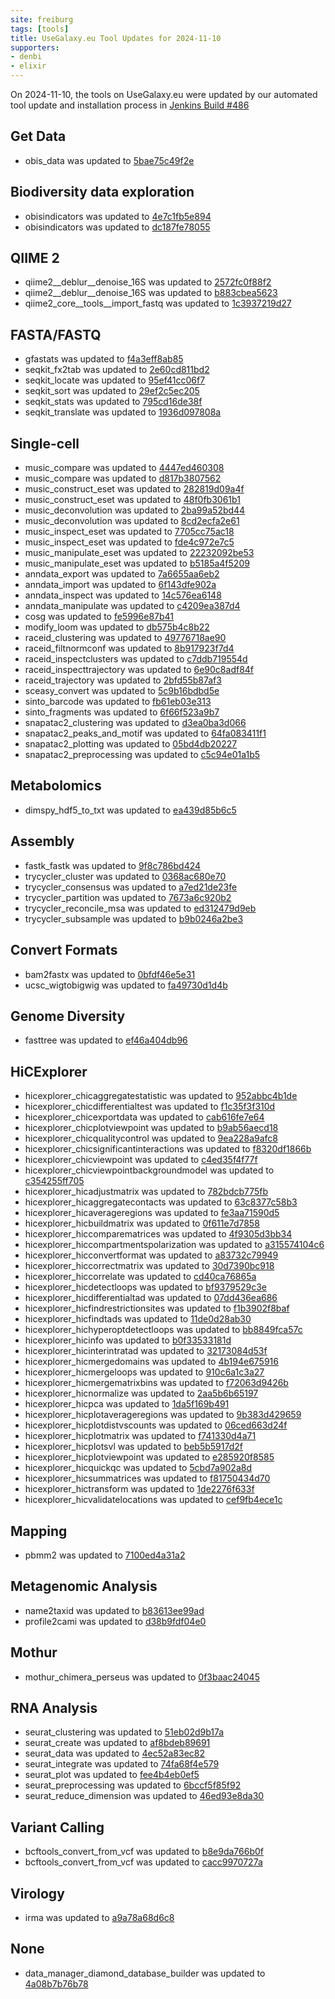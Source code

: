 ```yaml
---
site: freiburg
tags: [tools]
title: UseGalaxy.eu Tool Updates for 2024-11-10
supporters:
- denbi
- elixir
---
```


On 2024-11-10, the tools on UseGalaxy.eu were updated by our automated tool update and installation process in [Jenkins Build #486](https://build.galaxyproject.eu/job/usegalaxy-eu/job/install-tools/#486/)


## Get Data

- obis_data was updated to [5bae75c49f2e](https://toolshed.g2.bx.psu.edu/view/ecology/obis_data/5bae75c49f2e)

## Biodiversity data exploration

- obisindicators was updated to [4e7c1fb5e894](https://toolshed.g2.bx.psu.edu/view/ecology/obisindicators/4e7c1fb5e894)
- obisindicators was updated to [dc187fe78055](https://toolshed.g2.bx.psu.edu/view/ecology/obisindicators/dc187fe78055)

## QIIME 2

- qiime2__deblur__denoise_16S was updated to [2572fc0f88f2](https://toolshed.g2.bx.psu.edu/view/q2d2/qiime2__deblur__denoise_16S/2572fc0f88f2)
- qiime2__deblur__denoise_16S was updated to [b883cbea5623](https://toolshed.g2.bx.psu.edu/view/q2d2/qiime2__deblur__denoise_16S/b883cbea5623)
- qiime2_core__tools__import_fastq was updated to [1c3937219d27](https://toolshed.g2.bx.psu.edu/view/q2d2/qiime2_core__tools__import_fastq/1c3937219d27)

## FASTA/FASTQ

- gfastats was updated to [f4a3eff8ab85](https://toolshed.g2.bx.psu.edu/view/bgruening/gfastats/f4a3eff8ab85)
- seqkit_fx2tab was updated to [2e60cd811bd2](https://toolshed.g2.bx.psu.edu/view/iuc/seqkit_fx2tab/2e60cd811bd2)
- seqkit_locate was updated to [95ef41cc06f7](https://toolshed.g2.bx.psu.edu/view/iuc/seqkit_locate/95ef41cc06f7)
- seqkit_sort was updated to [29ef2c5ec205](https://toolshed.g2.bx.psu.edu/view/iuc/seqkit_sort/29ef2c5ec205)
- seqkit_stats was updated to [795cd16de38f](https://toolshed.g2.bx.psu.edu/view/iuc/seqkit_stats/795cd16de38f)
- seqkit_translate was updated to [1936d097808a](https://toolshed.g2.bx.psu.edu/view/iuc/seqkit_translate/1936d097808a)

## Single-cell

- music_compare was updated to [4447ed460308](https://toolshed.g2.bx.psu.edu/view/bgruening/music_compare/4447ed460308)
- music_compare was updated to [d817b3807562](https://toolshed.g2.bx.psu.edu/view/bgruening/music_compare/d817b3807562)
- music_construct_eset was updated to [282819d09a4f](https://toolshed.g2.bx.psu.edu/view/bgruening/music_construct_eset/282819d09a4f)
- music_construct_eset was updated to [48f0fb3061b1](https://toolshed.g2.bx.psu.edu/view/bgruening/music_construct_eset/48f0fb3061b1)
- music_deconvolution was updated to [2ba99a52bd44](https://toolshed.g2.bx.psu.edu/view/bgruening/music_deconvolution/2ba99a52bd44)
- music_deconvolution was updated to [8cd2ecfa2e61](https://toolshed.g2.bx.psu.edu/view/bgruening/music_deconvolution/8cd2ecfa2e61)
- music_inspect_eset was updated to [7705cc75ac18](https://toolshed.g2.bx.psu.edu/view/bgruening/music_inspect_eset/7705cc75ac18)
- music_inspect_eset was updated to [fde4c972e7c5](https://toolshed.g2.bx.psu.edu/view/bgruening/music_inspect_eset/fde4c972e7c5)
- music_manipulate_eset was updated to [22232092be53](https://toolshed.g2.bx.psu.edu/view/bgruening/music_manipulate_eset/22232092be53)
- music_manipulate_eset was updated to [b5185a4f5209](https://toolshed.g2.bx.psu.edu/view/bgruening/music_manipulate_eset/b5185a4f5209)
- anndata_export was updated to [7a6655aa6eb2](https://toolshed.g2.bx.psu.edu/view/iuc/anndata_export/7a6655aa6eb2)
- anndata_import was updated to [6f143dfe902a](https://toolshed.g2.bx.psu.edu/view/iuc/anndata_import/6f143dfe902a)
- anndata_inspect was updated to [14c576ea6148](https://toolshed.g2.bx.psu.edu/view/iuc/anndata_inspect/14c576ea6148)
- anndata_manipulate was updated to [c4209ea387d4](https://toolshed.g2.bx.psu.edu/view/iuc/anndata_manipulate/c4209ea387d4)
- cosg was updated to [fe5996e87b41](https://toolshed.g2.bx.psu.edu/view/iuc/cosg/fe5996e87b41)
- modify_loom was updated to [db575b4c8b22](https://toolshed.g2.bx.psu.edu/view/iuc/modify_loom/db575b4c8b22)
- raceid_clustering was updated to [49776718ae90](https://toolshed.g2.bx.psu.edu/view/iuc/raceid_clustering/49776718ae90)
- raceid_filtnormconf was updated to [8b917923f7d4](https://toolshed.g2.bx.psu.edu/view/iuc/raceid_filtnormconf/8b917923f7d4)
- raceid_inspectclusters was updated to [c7ddb719554d](https://toolshed.g2.bx.psu.edu/view/iuc/raceid_inspectclusters/c7ddb719554d)
- raceid_inspecttrajectory was updated to [6e90c8adf84f](https://toolshed.g2.bx.psu.edu/view/iuc/raceid_inspecttrajectory/6e90c8adf84f)
- raceid_trajectory was updated to [2bfd55b87af3](https://toolshed.g2.bx.psu.edu/view/iuc/raceid_trajectory/2bfd55b87af3)
- sceasy_convert was updated to [5c9b16bdbd5e](https://toolshed.g2.bx.psu.edu/view/iuc/sceasy_convert/5c9b16bdbd5e)
- sinto_barcode was updated to [fb61eb03e313](https://toolshed.g2.bx.psu.edu/view/iuc/sinto_barcode/fb61eb03e313)
- sinto_fragments was updated to [6f66f523a9b7](https://toolshed.g2.bx.psu.edu/view/iuc/sinto_fragments/6f66f523a9b7)
- snapatac2_clustering was updated to [d3ea0ba3d066](https://toolshed.g2.bx.psu.edu/view/iuc/snapatac2_clustering/d3ea0ba3d066)
- snapatac2_peaks_and_motif was updated to [64fa083411f1](https://toolshed.g2.bx.psu.edu/view/iuc/snapatac2_peaks_and_motif/64fa083411f1)
- snapatac2_plotting was updated to [05bd4db20227](https://toolshed.g2.bx.psu.edu/view/iuc/snapatac2_plotting/05bd4db20227)
- snapatac2_preprocessing was updated to [c5c94e01a1b5](https://toolshed.g2.bx.psu.edu/view/iuc/snapatac2_preprocessing/c5c94e01a1b5)

## Metabolomics

- dimspy_hdf5_to_txt was updated to [ea439d85b6c5](https://toolshed.g2.bx.psu.edu/view/computational-metabolomics/dimspy_hdf5_to_txt/ea439d85b6c5)

## Assembly

- fastk_fastk was updated to [9f8c786bd424](https://toolshed.g2.bx.psu.edu/view/iuc/fastk_fastk/9f8c786bd424)
- trycycler_cluster was updated to [0368ac680e70](https://toolshed.g2.bx.psu.edu/view/iuc/trycycler_cluster/0368ac680e70)
- trycycler_consensus was updated to [a7ed21de23fe](https://toolshed.g2.bx.psu.edu/view/iuc/trycycler_consensus/a7ed21de23fe)
- trycycler_partition was updated to [7673a6c920b2](https://toolshed.g2.bx.psu.edu/view/iuc/trycycler_partition/7673a6c920b2)
- trycycler_reconcile_msa was updated to [ed312479d9eb](https://toolshed.g2.bx.psu.edu/view/iuc/trycycler_reconcile_msa/ed312479d9eb)
- trycycler_subsample was updated to [b9b0246a2be3](https://toolshed.g2.bx.psu.edu/view/iuc/trycycler_subsample/b9b0246a2be3)

## Convert Formats

- bam2fastx was updated to [0bfdf46e5e31](https://toolshed.g2.bx.psu.edu/view/iuc/bam2fastx/0bfdf46e5e31)
- ucsc_wigtobigwig was updated to [fa49730d1d4b](https://toolshed.g2.bx.psu.edu/view/iuc/ucsc_wigtobigwig/fa49730d1d4b)

## Genome Diversity

- fasttree was updated to [ef46a404db96](https://toolshed.g2.bx.psu.edu/view/iuc/fasttree/ef46a404db96)

## HiCExplorer

- hicexplorer_chicaggregatestatistic was updated to [952abbc4b1de](https://toolshed.g2.bx.psu.edu/view/bgruening/hicexplorer_chicaggregatestatistic/952abbc4b1de)
- hicexplorer_chicdifferentialtest was updated to [f1c35f3f310d](https://toolshed.g2.bx.psu.edu/view/bgruening/hicexplorer_chicdifferentialtest/f1c35f3f310d)
- hicexplorer_chicexportdata was updated to [cab616fe7e64](https://toolshed.g2.bx.psu.edu/view/bgruening/hicexplorer_chicexportdata/cab616fe7e64)
- hicexplorer_chicplotviewpoint was updated to [b9ab56aecd18](https://toolshed.g2.bx.psu.edu/view/bgruening/hicexplorer_chicplotviewpoint/b9ab56aecd18)
- hicexplorer_chicqualitycontrol was updated to [9ea228a9afc8](https://toolshed.g2.bx.psu.edu/view/bgruening/hicexplorer_chicqualitycontrol/9ea228a9afc8)
- hicexplorer_chicsignificantinteractions was updated to [f8320df1866b](https://toolshed.g2.bx.psu.edu/view/bgruening/hicexplorer_chicsignificantinteractions/f8320df1866b)
- hicexplorer_chicviewpoint was updated to [c4ed35f4f77f](https://toolshed.g2.bx.psu.edu/view/bgruening/hicexplorer_chicviewpoint/c4ed35f4f77f)
- hicexplorer_chicviewpointbackgroundmodel was updated to [c354255ff705](https://toolshed.g2.bx.psu.edu/view/bgruening/hicexplorer_chicviewpointbackgroundmodel/c354255ff705)
- hicexplorer_hicadjustmatrix was updated to [782bdcb775fb](https://toolshed.g2.bx.psu.edu/view/bgruening/hicexplorer_hicadjustmatrix/782bdcb775fb)
- hicexplorer_hicaggregatecontacts was updated to [63c8377c58b3](https://toolshed.g2.bx.psu.edu/view/bgruening/hicexplorer_hicaggregatecontacts/63c8377c58b3)
- hicexplorer_hicaverageregions was updated to [fe3aa71590d5](https://toolshed.g2.bx.psu.edu/view/bgruening/hicexplorer_hicaverageregions/fe3aa71590d5)
- hicexplorer_hicbuildmatrix was updated to [0f611e7d7858](https://toolshed.g2.bx.psu.edu/view/bgruening/hicexplorer_hicbuildmatrix/0f611e7d7858)
- hicexplorer_hiccomparematrices was updated to [4f9305d3bb34](https://toolshed.g2.bx.psu.edu/view/bgruening/hicexplorer_hiccomparematrices/4f9305d3bb34)
- hicexplorer_hiccompartmentspolarization was updated to [a315574104c6](https://toolshed.g2.bx.psu.edu/view/bgruening/hicexplorer_hiccompartmentspolarization/a315574104c6)
- hicexplorer_hicconvertformat was updated to [a83732c79949](https://toolshed.g2.bx.psu.edu/view/bgruening/hicexplorer_hicconvertformat/a83732c79949)
- hicexplorer_hiccorrectmatrix was updated to [30d7390bc918](https://toolshed.g2.bx.psu.edu/view/bgruening/hicexplorer_hiccorrectmatrix/30d7390bc918)
- hicexplorer_hiccorrelate was updated to [cd40ca76865a](https://toolshed.g2.bx.psu.edu/view/bgruening/hicexplorer_hiccorrelate/cd40ca76865a)
- hicexplorer_hicdetectloops was updated to [bf9379529c3e](https://toolshed.g2.bx.psu.edu/view/bgruening/hicexplorer_hicdetectloops/bf9379529c3e)
- hicexplorer_hicdifferentialtad was updated to [07dd436ea686](https://toolshed.g2.bx.psu.edu/view/bgruening/hicexplorer_hicdifferentialtad/07dd436ea686)
- hicexplorer_hicfindrestrictionsites was updated to [f1b3902f8baf](https://toolshed.g2.bx.psu.edu/view/bgruening/hicexplorer_hicfindrestrictionsites/f1b3902f8baf)
- hicexplorer_hicfindtads was updated to [11de0d28ab30](https://toolshed.g2.bx.psu.edu/view/bgruening/hicexplorer_hicfindtads/11de0d28ab30)
- hicexplorer_hichyperoptdetectloops was updated to [bb8849fca57c](https://toolshed.g2.bx.psu.edu/view/bgruening/hicexplorer_hichyperoptdetectloops/bb8849fca57c)
- hicexplorer_hicinfo was updated to [b0f33533181d](https://toolshed.g2.bx.psu.edu/view/bgruening/hicexplorer_hicinfo/b0f33533181d)
- hicexplorer_hicinterintratad was updated to [32173084d53f](https://toolshed.g2.bx.psu.edu/view/bgruening/hicexplorer_hicinterintratad/32173084d53f)
- hicexplorer_hicmergedomains was updated to [4b194e675916](https://toolshed.g2.bx.psu.edu/view/bgruening/hicexplorer_hicmergedomains/4b194e675916)
- hicexplorer_hicmergeloops was updated to [910c6a1c3a27](https://toolshed.g2.bx.psu.edu/view/bgruening/hicexplorer_hicmergeloops/910c6a1c3a27)
- hicexplorer_hicmergematrixbins was updated to [f72063d9426b](https://toolshed.g2.bx.psu.edu/view/bgruening/hicexplorer_hicmergematrixbins/f72063d9426b)
- hicexplorer_hicnormalize was updated to [2aa5b6b65197](https://toolshed.g2.bx.psu.edu/view/bgruening/hicexplorer_hicnormalize/2aa5b6b65197)
- hicexplorer_hicpca was updated to [1da5f169b491](https://toolshed.g2.bx.psu.edu/view/bgruening/hicexplorer_hicpca/1da5f169b491)
- hicexplorer_hicplotaverageregions was updated to [9b383d429659](https://toolshed.g2.bx.psu.edu/view/bgruening/hicexplorer_hicplotaverageregions/9b383d429659)
- hicexplorer_hicplotdistvscounts was updated to [06ced663d24f](https://toolshed.g2.bx.psu.edu/view/bgruening/hicexplorer_hicplotdistvscounts/06ced663d24f)
- hicexplorer_hicplotmatrix was updated to [f741330d4a71](https://toolshed.g2.bx.psu.edu/view/bgruening/hicexplorer_hicplotmatrix/f741330d4a71)
- hicexplorer_hicplotsvl was updated to [beb5b5917d2f](https://toolshed.g2.bx.psu.edu/view/bgruening/hicexplorer_hicplotsvl/beb5b5917d2f)
- hicexplorer_hicplotviewpoint was updated to [e285920f8585](https://toolshed.g2.bx.psu.edu/view/bgruening/hicexplorer_hicplotviewpoint/e285920f8585)
- hicexplorer_hicquickqc was updated to [5cbd7a902a8d](https://toolshed.g2.bx.psu.edu/view/bgruening/hicexplorer_hicquickqc/5cbd7a902a8d)
- hicexplorer_hicsummatrices was updated to [f81750434d70](https://toolshed.g2.bx.psu.edu/view/bgruening/hicexplorer_hicsummatrices/f81750434d70)
- hicexplorer_hictransform was updated to [1de2276f633f](https://toolshed.g2.bx.psu.edu/view/bgruening/hicexplorer_hictransform/1de2276f633f)
- hicexplorer_hicvalidatelocations was updated to [cef9fb4ece1c](https://toolshed.g2.bx.psu.edu/view/bgruening/hicexplorer_hicvalidatelocations/cef9fb4ece1c)

## Mapping

- pbmm2 was updated to [7100ed4a31a2](https://toolshed.g2.bx.psu.edu/view/iuc/pbmm2/7100ed4a31a2)

## Metagenomic Analysis

- name2taxid was updated to [b83613ee99ad](https://toolshed.g2.bx.psu.edu/view/iuc/name2taxid/b83613ee99ad)
- profile2cami was updated to [d38b9fdf04e0](https://toolshed.g2.bx.psu.edu/view/iuc/profile2cami/d38b9fdf04e0)

## Mothur

- mothur_chimera_perseus was updated to [0f3baac24045](https://toolshed.g2.bx.psu.edu/view/iuc/mothur_chimera_perseus/0f3baac24045)

## RNA Analysis

- seurat_clustering was updated to [51eb02d9b17a](https://toolshed.g2.bx.psu.edu/view/iuc/seurat_clustering/51eb02d9b17a)
- seurat_create was updated to [af8bdeb89691](https://toolshed.g2.bx.psu.edu/view/iuc/seurat_create/af8bdeb89691)
- seurat_data was updated to [4ec52a83ec82](https://toolshed.g2.bx.psu.edu/view/iuc/seurat_data/4ec52a83ec82)
- seurat_integrate was updated to [74fa68f4e579](https://toolshed.g2.bx.psu.edu/view/iuc/seurat_integrate/74fa68f4e579)
- seurat_plot was updated to [fee4b4eb0ef5](https://toolshed.g2.bx.psu.edu/view/iuc/seurat_plot/fee4b4eb0ef5)
- seurat_preprocessing was updated to [6bccf5f85f92](https://toolshed.g2.bx.psu.edu/view/iuc/seurat_preprocessing/6bccf5f85f92)
- seurat_reduce_dimension was updated to [46ed93e8da30](https://toolshed.g2.bx.psu.edu/view/iuc/seurat_reduce_dimension/46ed93e8da30)

## Variant Calling

- bcftools_convert_from_vcf was updated to [b8e9da766b0f](https://toolshed.g2.bx.psu.edu/view/iuc/bcftools_convert_from_vcf/b8e9da766b0f)
- bcftools_convert_from_vcf was updated to [cacc9970727a](https://toolshed.g2.bx.psu.edu/view/iuc/bcftools_convert_from_vcf/cacc9970727a)

## Virology

- irma was updated to [a9a78a68d6c8](https://toolshed.g2.bx.psu.edu/view/iuc/irma/a9a78a68d6c8)

## None

- data_manager_diamond_database_builder was updated to [4a08b7b76b78](https://toolshed.g2.bx.psu.edu/view/iuc/data_manager_diamond_database_builder/4a08b7b76b78)

